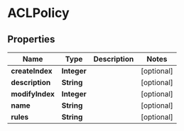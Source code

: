 

# ACLPolicy


## Properties

Name | Type | Description | Notes
------------ | ------------- | ------------- | -------------
**createIndex** | **Integer** |  |  [optional]
**description** | **String** |  |  [optional]
**modifyIndex** | **Integer** |  |  [optional]
**name** | **String** |  |  [optional]
**rules** | **String** |  |  [optional]



